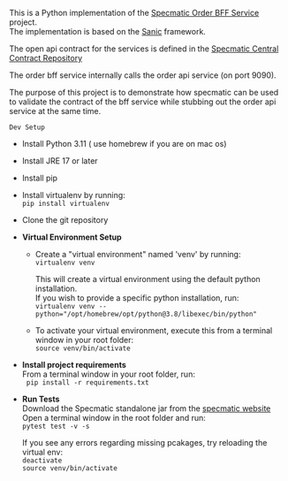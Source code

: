 This is a Python implementation of the [Specmatic Order BFF Service](https://github.com/znsio/specmatic-order-ui)
project.  
The implementation is based on the [Sanic](https://sanic.dev/en/) framework.

The open api contract for the services is defined in
the [Specmatic Central Contract Repository](https://github.com/znsio/specmatic-order-contracts/blob/main/in/specmatic/examples/store/api_order_v1.yaml)

The order bff service internally calls the order api service (on port 9090).

The purpose of this project is to demonstrate how specmatic can be used to validate the contract of the bff service
while stubbing out the order api service at the same time.

```Dev Setup```

- Install Python 3.11 ( use homebrew if you are on mac os)

- Install JRE 17 or later

- Install pip

- Install virtualenv by running:  
  ```pip install virtualenv```


- Clone the git repository


- **Virtual Environment Setup**
    - Create a "virtual environment" named 'venv' by running:  
      ```virtualenv venv ```

      This will create a virtual environment using the default python installation.  
      If you wish to provide a specific python installation, run:  
      ```virtualenv venv --python="/opt/homebrew/opt/python@3.8/libexec/bin/python"```

    - To activate your virtual environment, execute this from a terminal window in your root folder:  
      ```source venv/bin/activate```


- **Install project requirements**  
  From a terminal window in your root folder, run:  
  ``` pip install -r requirements.txt```


- **Run Tests**  
  Download the Specmatic standalone jar from the [specmatic website](https://specmatic.in/getting_started.html)  
  Open a terminal window in the root folder and run:  
  ```pytest test -v -s```

  If you see any errors regarding missing pcakages, try reloading the virtual env:  
  ```deactivate```   
  ```source venv/bin/activate```  
    
 